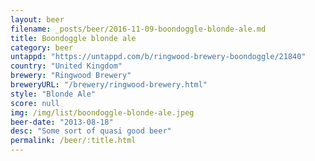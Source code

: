 ```yaml
---
layout: beer
filename: _posts/beer/2016-11-09-boondoggle-blonde-ale.md
title: Boondoggle blonde ale
category: beer
untappd: "https://untappd.com/b/ringwood-brewery-boondoggle/21840"
country: "United Kingdom"
brewery: "Ringwood Brewery"
breweryURL: "/brewery/ringwood-brewery.html"
style: "Blonde Ale"
score: null
img: /img/list/boondoggle-blonde-ale.jpeg
beer-date: "2013-08-18"
desc: "Some sort of quasi good beer"
permalink: /beer/:title.html
---
```

